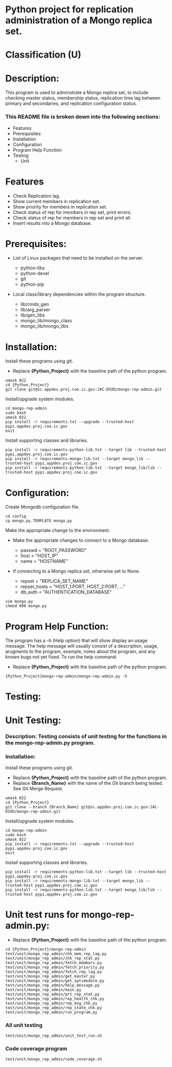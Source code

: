 # Python project for replication administration of a Mongo replica set.
# Classification (U)

# Description:
  This program is used to adminstrate a Mongo replica set, to include checking master status, membership status, replication time lag between primary and secondaries, and replication configuration status.


###  This README file is broken down into the following sections:
  * Features
  * Prerequisites
  * Installation
  * Configuration
  * Program Help Function
  * Testing
    - Unit


# Features
  * Check Replication lag.
  * Show current members in replication set.
  * Show priority for members in replication set.
  * Check status of rep for members in rep set, print errors.
  * Check status of rep for members in rep set and print all.
  * Insert results into a Mongo database.

# Prerequisites:

  * List of Linux packages that need to be installed on the server.
    - python-libs
    - python-devel
    - git
    - python-pip

  * Local class/library dependencies within the program structure.
    - lib/cmds_gen
    - lib/arg_parser
    - lib/gen_libs
    - mongo_lib/mongo_class
    - mongo_lib/mongo_libs


# Installation:

Install these programs using git.
  * Replace **{Python_Project}** with the baseline path of the python program.

```
umask 022
cd {Python_Project}
git clone git@sc.appdev.proj.coe.ic.gov:JAC-DSXD/mongo-rep-admin.git
```

Install/upgrade system modules.

```
cd mongo-rep-admin
sudo bash
umask 022
pip install -r requirements.txt --upgrade --trusted-host pypi.appdev.proj.coe.ic.gov
exit
```

Install supporting classes and libraries.

```
pip install -r requirements-python-lib.txt --target lib --trusted-host pypi.appdev.proj.coe.ic.gov
pip install -r requirements-mongo-lib.txt --target mongo_lib --trusted-host pypi.appdev.proj.coe.ic.gov
pip install -r requirements-python-lib.txt --target mongo_lib/lib --trusted-host pypi.appdev.proj.coe.ic.gov
```

# Configuration:

Create Mongodb configuration file.

```
cd config
cp mongo.py.TEMPLATE mongo.py
```

Make the appropriate change to the environment.
  * Make the appropriate changes to connect to a Mongo database.
    - passwd = "ROOT_PASSWORD"
    - host = "HOST_IP"
    - name = "HOSTNAME"

  * If connecting to a Mongo replica set, otherwise set to None.
    - repset = "REPLICA_SET_NAME"
    - repset_hosts = "HOST_1:PORT, HOST_2:PORT, ..."
    - db_auth = "AUTHENTICATION_DATABASE"

```
vim mongo.py
chmod 600 mongo.py
```


# Program Help Function:

  The program has a -h (Help option) that will show display an usage message.  The help message will usually consist of a description, usage, arugments to the program, example, notes about the program, and any known bugs not yet fixed.  To run the help command:
  * Replace **{Python_Project}** with the baseline path of the python program.

```
{Python_Project}mongo-rep-admin/mongo-rep-admin.py -h
```


# Testing:

# Unit Testing:

### Description: Testing consists of unit testing for the functions in the mongo-rep-admin.py program.

### Installation:

Install these programs using git.
  * Replace **{Python_Project}** with the baseline path of the python program.
  * Replace **{Branch_Name}** with the name of the Git branch being tested.  See Git Merge Request.

```
umask 022
cd {Python_Project}
git clone --branch {Branch_Name} git@sc.appdev.proj.coe.ic.gov:JAC-DSXD/mongo-rep-admin.git
```

Install/upgrade system modules.

```
cd mongo-rep-admin
sudo bash
umask 022
pip install -r requirements.txt --upgrade --trusted-host pypi.appdev.proj.coe.ic.gov
exit
```

Install supporting classes and libraries.

```
pip install -r requirements-python-lib.txt --target lib --trusted-host pypi.appdev.proj.coe.ic.gov
pip install -r requirements-mongo-lib.txt --target mongo_lib --trusted-host pypi.appdev.proj.coe.ic.gov
pip install -r requirements-python-lib.txt --target mongo_lib/lib --trusted-host pypi.appdev.proj.coe.ic.gov
```


# Unit test runs for mongo-rep-admin.py:
  * Replace **{Python_Project}** with the baseline path of the python program.

```
cd {Python_Project}/mongo-rep-admin
test/unit/mongo_rep_admin/chk_mem_rep_lag.py
test/unit/mongo_rep_admin/chk_rep_stat.py
test/unit/mongo_rep_admin/fetch_members.py
test/unit/mongo_rep_admin/fetch_priority.py
test/unit/mongo_rep_admin/fetch_rep_lag.py
test/unit/mongo_rep_admin/get_master.py
test/unit/mongo_rep_admin/get_optimedate.py
test/unit/mongo_rep_admin/help_message.py
test/unit/mongo_rep_admin/main.py
test/unit/mongo_rep_admin/prt_rep_stat.py
test/unit/mongo_rep_admin/rep_health_chk.py
test/unit/mongo_rep_admin/rep_msg_chk.py
test/unit/mongo_rep_admin/rep_state_chk.py
test/unit/mongo_rep_admin/run_program.py
```

### All unit testing
```
test/unit/mongo_rep_admin/unit_test_run.sh
```

### Code coverage program
```
test/unit/mongo_rep_admin/code_coverage.sh
```
